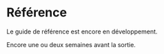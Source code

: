 # Référence

Le guide de référence est encore en développement.

Encore une ou deux semaines avant la sortie.
